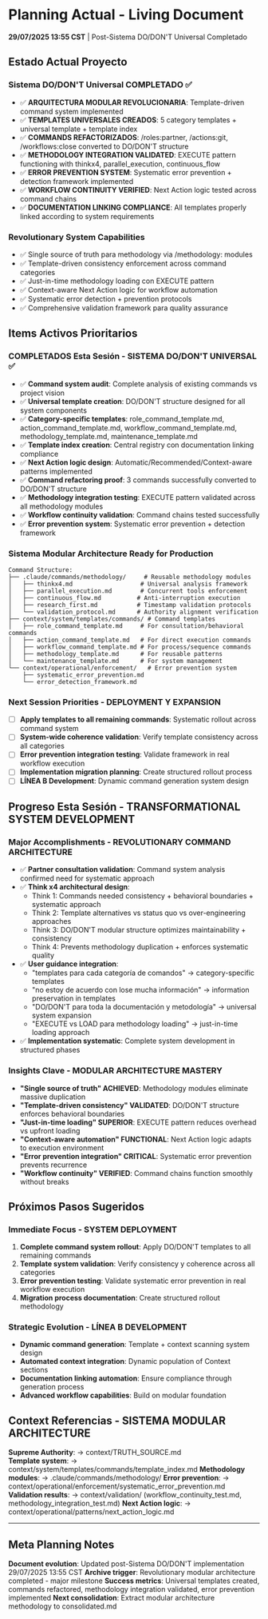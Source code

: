 # Planning Actual - Living Document

**29/07/2025 13:55 CST** | Post-Sistema DO/DON'T Universal Completado

## Estado Actual Proyecto

### Sistema DO/DON'T Universal COMPLETADO ✅
- ✅ **ARQUITECTURA MODULAR REVOLUCIONARIA**: Template-driven command system implemented
- ✅ **TEMPLATES UNIVERSALES CREADOS**: 5 category templates + universal template + template index
- ✅ **COMMANDS REFACTORIZADOS**: /roles:partner, /actions:git, /workflows:close converted to DO/DON'T structure
- ✅ **METHODOLOGY INTEGRATION VALIDATED**: EXECUTE pattern functioning with thinkx4, parallel_execution, continuous_flow
- ✅ **ERROR PREVENTION SYSTEM**: Systematic error prevention + detection framework implemented
- ✅ **WORKFLOW CONTINUITY VERIFIED**: Next Action logic tested across command chains
- ✅ **DOCUMENTATION LINKING COMPLIANCE**: All templates properly linked according to system requirements

### Revolutionary System Capabilities
- ✅ Single source of truth para methodology via /methodology: modules  
- ✅ Template-driven consistency enforcement across command categories
- ✅ Just-in-time methodology loading con EXECUTE pattern
- ✅ Context-aware Next Action logic for workflow automation
- ✅ Systematic error detection + prevention protocols
- ✅ Comprehensive validation framework para quality assurance

## Items Activos Prioritarios

### COMPLETADOS Esta Sesión - SISTEMA DO/DON'T UNIVERSAL ✅
- ✅ **Command system audit**: Complete analysis of existing commands vs project vision
- ✅ **Universal template creation**: DO/DON'T structure designed for all system components  
- ✅ **Category-specific templates**: role_command_template.md, action_command_template.md, workflow_command_template.md, methodology_template.md, maintenance_template.md
- ✅ **Template index creation**: Central registry con documentation linking compliance
- ✅ **Next Action logic design**: Automatic/Recommended/Context-aware patterns implemented
- ✅ **Command refactoring proof**: 3 commands successfully converted to DO/DON'T structure
- ✅ **Methodology integration testing**: EXECUTE pattern validated across all methodology modules
- ✅ **Workflow continuity validation**: Command chains tested successfully
- ✅ **Error prevention system**: Systematic error prevention + detection framework

### Sistema Modular Architecture Ready for Production
```
Command Structure:
├── .claude/commands/methodology/     # Reusable methodology modules
│   ├── thinkx4.md                   # Universal analysis framework
│   ├── parallel_execution.md        # Concurrent tools enforcement
│   ├── continuous_flow.md          # Anti-interruption execution
│   ├── research_first.md           # Timestamp validation protocols
│   └── validation_protocol.md      # Authority alignment verification
├── context/system/templates/commands/ # Command templates
│   ├── role_command_template.md     # For consultation/behavioral commands
│   ├── action_command_template.md   # For direct execution commands
│   ├── workflow_command_template.md # For process/sequence commands
│   ├── methodology_template.md      # For reusable patterns
│   └── maintenance_template.md      # For system management
└── context/operational/enforcement/   # Error prevention system
    ├── systematic_error_prevention.md
    └── error_detection_framework.md
```

### Next Session Priorities - DEPLOYMENT Y EXPANSION
- [ ] **Apply templates to all remaining commands**: Systematic rollout across command system
- [ ] **System-wide coherence validation**: Verify template consistency across all categories  
- [ ] **Error prevention integration testing**: Validate framework in real workflow execution
- [ ] **Implementation migration planning**: Create structured rollout process
- [ ] **LÍNEA B Development**: Dynamic command generation system design

## Progreso Esta Sesión - TRANSFORMATIONAL SYSTEM DEVELOPMENT

### Major Accomplishments - REVOLUTIONARY COMMAND ARCHITECTURE
- ✅ **Partner consultation validation**: Command system analysis confirmed need for systematic approach
- ✅ **Think x4 architectural design**: 
  - Think 1: Commands needed consistency + behavioral boundaries + systematic approach
  - Think 2: Template alternatives vs status quo vs over-engineering approaches
  - Think 3: DO/DON'T modular structure optimizes maintainability + consistency  
  - Think 4: Prevents methodology duplication + enforces systematic quality
- ✅ **User guidance integration**: 
  - "templates para cada categoría de comandos" → category-specific templates
  - "no estoy de acuerdo con lose mucha información" → information preservation in templates
  - "DO/DON'T para toda la documentación y metodología" → universal system expansion
  - "EXECUTE vs LOAD para methodology loading" → just-in-time loading approach
- ✅ **Implementation systematic**: Complete system development in structured phases

### Insights Clave - MODULAR ARCHITECTURE MASTERY
- **"Single source of truth" ACHIEVED**: Methodology modules eliminate massive duplication
- **"Template-driven consistency" VALIDATED**: DO/DON'T structure enforces behavioral boundaries
- **"Just-in-time loading" SUPERIOR**: EXECUTE pattern reduces overhead vs upfront loading
- **"Context-aware automation" FUNCTIONAL**: Next Action logic adapts to execution environment
- **"Error prevention integration" CRITICAL**: Systematic error prevention prevents recurrence
- **"Workflow continuity" VERIFIED**: Command chains function smoothly without breaks

## Próximos Pasos Sugeridos

### Immediate Focus - SYSTEM DEPLOYMENT
1. **Complete command system rollout**: Apply DO/DON'T templates to all remaining commands
2. **Template system validation**: Verify consistency y coherence across all categories
3. **Error prevention testing**: Validate systematic error prevention in real workflow execution  
4. **Migration process documentation**: Create structured rollout methodology

### Strategic Evolution - LÍNEA B DEVELOPMENT  
- **Dynamic command generation**: Template + context scanning system design
- **Automated context integration**: Dynamic population of Context sections
- **Documentation linking automation**: Ensure compliance through generation process
- **Advanced workflow capabilities**: Build on modular foundation

## Context Referencias - SISTEMA MODULAR ARCHITECTURE

**Supreme Authority**: → context/TRUTH_SOURCE.md  
**Template system**: → context/system/templates/commands/template_index.md
**Methodology modules**: → .claude/commands/methodology/
**Error prevention**: → context/operational/enforcement/systematic_error_prevention.md
**Validation results**: → context/validation/ (workflow_continuity_test.md, methodology_integration_test.md)
**Next Action logic**: → context/operational/patterns/next_action_logic.md

---

## Meta Planning Notes

**Document evolution**: Updated post-Sistema DO/DON'T implementation 29/07/2025 13:55 CST
**Archive trigger**: Revolutionary modular architecture completed - major milestone
**Success metrics**: Universal templates created, commands refactored, methodology integration validated, error prevention implemented
**Next consolidation**: Extract modular architecture methodology to consolidated.md
